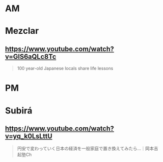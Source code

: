 # AM
# Mezclar

## https://www.youtube.com/watch?v=GlS6aQLc8Tc

> 100 year-old Japanese locals share life lessons 

# PM
# Subirá

## https://www.youtube.com/watch?v=yq_k0LsLttU

> 円安で変わっていく日本の経済を一般家庭で置き換えてみたら…｜岡本吉起塾Ch 

